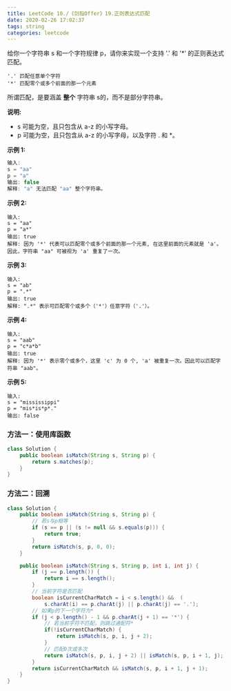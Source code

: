 ```yaml
---
title: LeetCode 10./《剑指Offer》19.正则表达式匹配
date: 2020-02-26 17:02:37
tags: string
categories: leetcode
---
```


给你一个字符串 s 和一个字符规律 p，请你来实现一个支持 '.' 和 '*' 的正则表达式匹配。

```
'.' 匹配任意单个字符
'*' 匹配零个或多个前面的那一个元素
```

所谓匹配，是要涵盖 **整个** 字符串 s的，而不是部分字符串。

<!--more-->

**说明:**

* s 可能为空，且只包含从 a-z 的小写字母。
* p 可能为空，且只包含从 a-z 的小写字母，以及字符 . 和 *。

**示例 1:**

```java
输入:
s = "aa"
p = "a"
输出: false
解释: "a" 无法匹配 "aa" 整个字符串。
```

**示例 2:**

```
输入:
s = "aa"
p = "a*"
输出: true
解释: 因为 '*' 代表可以匹配零个或多个前面的那一个元素, 在这里前面的元素就是 'a'。因此，字符串 "aa" 可被视为 'a' 重复了一次。
```

**示例 3:**

```
输入:
s = "ab"
p = ".*"
输出: true
解释: ".*" 表示可匹配零个或多个（'*'）任意字符（'.'）。
```

**示例 4:**

```
输入:
s = "aab"
p = "c*a*b"
输出: true
解释: 因为 '*' 表示零个或多个，这里 'c' 为 0 个, 'a' 被重复一次。因此可以匹配字符串 "aab"。
```

**示例 5:**

```
输入:
s = "mississippi"
p = "mis*is*p*."
输出: false
```

### 方法一：使用库函数

```java
class Solution {
    public boolean isMatch(String s, String p) {
        return s.matches(p);
    }
}
```

### 方法二：回溯

```java
class Solution {
    public boolean isMatch(String s, String p) {
        // 若s与p相等
        if (s == p || (s != null && s.equals(p))) {
            return true;
        }
        return isMatch(s, p, 0, 0);
    }

    public boolean isMatch(String s, String p, int i, int j) {
        if (j == p.length()) {
            return i == s.length();
        }
        // 当前字符是否匹配
        boolean isCurrentCharMatch = i < s.length() &&  (
            s.charAt(i) == p.charAt(j) || p.charAt(j) == '.');
        // 如果p的下一个字符为*
        if (j < p.length() - 1 && p.charAt(j + 1) == '*') {
            // 若当前字符不匹配，则跳过通配符*
            if(!isCurrentCharMatch) {
                return isMatch(s, p, i, j + 2);
            }
            // 匹配0次或多次 
            return isMatch(s, p, i, j + 2) || isMatch(s, p, i + 1, j);
        }
        return isCurrentCharMatch && isMatch(s, p, i + 1, j + 1);
    }
}
```



